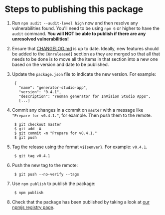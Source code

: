 # Steps to publishing this package

1. Run `npm audit --audit-level high` now and then resolve any vulnerabilities found.
   You'll need to be using `npm 6` or higher to have the `audit` command.
   **You will NOT be able to publish if there are any unresolved vulnerabilities!**
2. Ensure that [CHANGELOG.md](./CHANGELOG.md) is up to date. Ideally, new features should be added
   to the `[Unreleased]` section as they are merged so that all that needs to be done is to move all
   the items in that section into a new one based on the version and date to be published.
3. Update the `package.json` file to indicate the new version. For example:

        {
          "name": "generator-studio-app",
          "version": "0.4.1",
          "description": "Yeoman generator for InVision Studio Apps",
          [...]
4. Commit any changes in a commit on `master` with a message like `"Prepare for v0.4.1."`,
   for example. Then push them to the remote.

        $ git checkout master
        $ git add -A
        $ git commit -m "Prepare for v0.4.1."
        $ git push
5. Tag the release using the format `v${semver}`. For example: `v0.4.1`.

        $ git tag v0.4.1
6. Push the new tag to the remote:

        $ git push --no-verify --tags
7. Use `npm publish` to publish the package:

        $ npm publish
8. Check that the package has been published by taking a look at
   [our npmjs registry page](https://www.npmjs.com/package/generator-studio-app).
